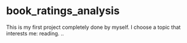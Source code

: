 # book_ratings_analysis
This is my first project completely done by myself. I choose a topic that interests me: reading. ..
